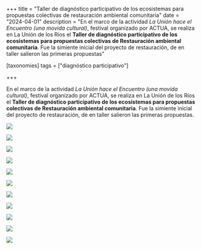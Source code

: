 +++
title = "Taller de diagnóstico participativo de los ecosistemas para propuestas colectivas de restauración ambiental comunitaria"
date = "2024-04-01"
description = "En el marco de la actividad *La Unión hace el Encuentro (una movida cultural)*, festival organizado por ACTUA, se realiza en La Unión de los Ríos el **Taller de diagnóstico participativo de los ecosistemas para propuestas colectivas de Restauración ambiental comunitaria**. Fue la simiente inicial del proyecto de restauración, de en taller salieron las primeras propuestas"

[taxonomies]
tags = ["diagnóstico participativo"]

+++

En el marco de la actividad *La Unión hace el Encuentro (una movida cultural)*, festival organizado por ACTUA, se realiza en La Unión de los Ríos el **Taller de diagnóstico participativo de los ecosistemas para propuestas colectivas de Restauración ambiental comunitaria**. Fue la simiente inicial del proyecto de restauración, de en taller salieron las primeras propuestas.

![](https://tierraunidaactiva.github.io/fotos/media/large/2024.04.01_diagnostico_participativo/uno.jpeg)

![](https://tierraunidaactiva.github.io/fotos/media/large/2024.04.01_diagnostico_participativo/dos.jpeg)

![](https://tierraunidaactiva.github.io/fotos/media/large/2024.04.01_diagnostico_participativo/tres.jpeg)

![](https://tierraunidaactiva.github.io/fotos/media/large/2024.04.01_diagnostico_participativo/cuatro.jpeg)

![](https://tierraunidaactiva.github.io/fotos/media/large/2024.04.01_diagnostico_participativo/cinco.jpeg)

![](https://tierraunidaactiva.github.io/fotos/media/large/2024.04.01_diagnostico_participativo/seis.jpeg)

![](https://tierraunidaactiva.github.io/fotos/media/large/2024.04.01_diagnostico_participativo/siete.jpeg)

![](https://tierraunidaactiva.github.io/fotos/media/large/2024.04.01_diagnostico_participativo/ocho.jpeg)

![](https://tierraunidaactiva.github.io/fotos/media/large/2024.04.01_diagnostico_participativo/nueve.jpeg)

![](https://tierraunidaactiva.github.io/fotos/media/large/2024.04.01_diagnostico_participativo/diez.jpeg)

![](https://tierraunidaactiva.github.io/fotos/media/large/2024.04.01_diagnostico_participativo/once.jpeg)
